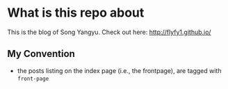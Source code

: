 # What is this repo about

This is the blog of Song Yangyu. Check out here: <http://flyfy1.github.io/>

## My Convention

- the posts listing on the index page (i.e., the frontpage), are tagged with
  `front-page`
